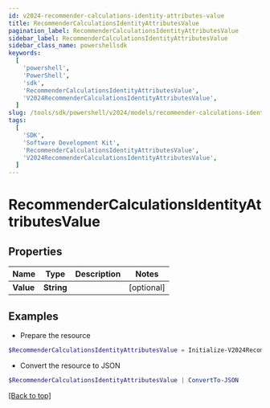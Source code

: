 ```yaml
---
id: v2024-recommender-calculations-identity-attributes-value
title: RecommenderCalculationsIdentityAttributesValue
pagination_label: RecommenderCalculationsIdentityAttributesValue
sidebar_label: RecommenderCalculationsIdentityAttributesValue
sidebar_class_name: powershellsdk
keywords:
  [
    'powershell',
    'PowerShell',
    'sdk',
    'RecommenderCalculationsIdentityAttributesValue',
    'V2024RecommenderCalculationsIdentityAttributesValue',
  ]
slug: /tools/sdk/powershell/v2024/models/recommender-calculations-identity-attributes-value
tags:
  [
    'SDK',
    'Software Development Kit',
    'RecommenderCalculationsIdentityAttributesValue',
    'V2024RecommenderCalculationsIdentityAttributesValue',
  ]
---
```


# RecommenderCalculationsIdentityAttributesValue

## Properties

| Name      | Type       | Description | Notes      |
| --------- | ---------- | ----------- | ---------- |
| **Value** | **String** |             | [optional] |

## Examples

- Prepare the resource

```powershell
$RecommenderCalculationsIdentityAttributesValue = Initialize-V2024RecommenderCalculationsIdentityAttributesValue  -Value null
```

- Convert the resource to JSON

```powershell
$RecommenderCalculationsIdentityAttributesValue | ConvertTo-JSON
```

[[Back to top]](#)
